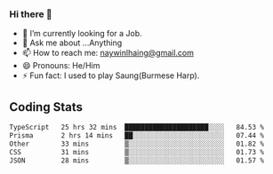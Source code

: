 ### Hi there 👋

- 🔭 I’m currently looking for a Job.
- 💬 Ask me about ...Anything
- 📫 How to reach me: naywinlhaing@gmail.com
- 😄 Pronouns: He/Him
- ⚡ Fun fact: I used to play Saung(Burmese Harp).


## Coding Stats
<!--START_SECTION:waka-->

```txt
TypeScript   25 hrs 32 mins  █████████████████████░░░░   84.53 %
Prisma       2 hrs 14 mins   ██░░░░░░░░░░░░░░░░░░░░░░░   07.44 %
Other        33 mins         ▒░░░░░░░░░░░░░░░░░░░░░░░░   01.82 %
CSS          31 mins         ▒░░░░░░░░░░░░░░░░░░░░░░░░   01.73 %
JSON         28 mins         ▒░░░░░░░░░░░░░░░░░░░░░░░░   01.57 %
```

<!--END_SECTION:waka-->
